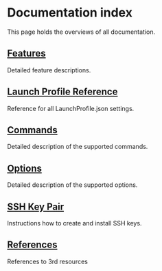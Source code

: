 # Documentation index
This page holds the overviews of all documentation.

## [Features](Features.md)
Detailed feature descriptions.

## [Launch Profile Reference](LaunchProfile.md)
Reference for all LaunchProfile.json settings.

## [Commands](Commands.md)
Detailed description of the supported commands.

## [Options](Options.md)
Detailed description of the supported options.

## [SSH Key Pair](SshKeyPair.md)
Instructions how to create and install SSH keys.

## [References](references.md)
References to 3rd resources